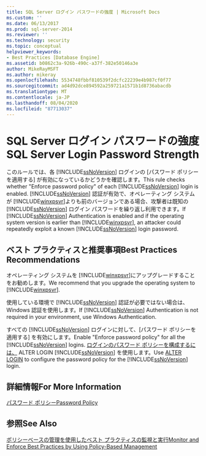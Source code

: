 ```yaml
---
title: SQL Server ログイン パスワードの強度 | Microsoft Docs
ms.custom: ''
ms.date: 06/13/2017
ms.prod: sql-server-2014
ms.reviewer: ''
ms.technology: security
ms.topic: conceptual
helpviewer_keywords:
- Best Practices [Database Engine]
ms.assetid: b0862c3a-926b-490c-a37f-382e50146a3e
author: MikeRayMSFT
ms.author: mikeray
ms.openlocfilehash: 5534748fbbf810539f2dcfc22239e4b987cf0f77
ms.sourcegitcommit: ad4d92dce894592a259721a1571b1d8736abacdb
ms.translationtype: MT
ms.contentlocale: ja-JP
ms.lasthandoff: 08/04/2020
ms.locfileid: "87713037"
---
```

# <a name="sql-server-login-password-strength"></a><span data-ttu-id="67d8e-102">SQL Server ログイン パスワードの強度</span><span class="sxs-lookup"><span data-stu-id="67d8e-102">SQL Server Login Password Strength</span></span>
  <span data-ttu-id="67d8e-103">このルールでは、各 [!INCLUDE[ssNoVersion](../../includes/ssnoversion-md.md)] ログインの [パスワード ポリシーを適用する] が有効になっているかどうかを確認します。</span><span class="sxs-lookup"><span data-stu-id="67d8e-103">This rule checks whether "Enforce password policy" of each [!INCLUDE[ssNoVersion](../../includes/ssnoversion-md.md)] login is enabled.</span></span> <span data-ttu-id="67d8e-104">[!INCLUDE[ssNoVersion](../../includes/ssnoversion-md.md)] 認証が有効で、オペレーティング システムが [!INCLUDE[winxpsvr](../../includes/winxpsvr-md.md)]よりも前のバージョンである場合、攻撃者は既知の [!INCLUDE[ssNoVersion](../../includes/ssnoversion-md.md)] ログイン パスワードを繰り返し利用できます。</span><span class="sxs-lookup"><span data-stu-id="67d8e-104">If [!INCLUDE[ssNoVersion](../../includes/ssnoversion-md.md)] Authentication is enabled and if the operating system version is earlier than [!INCLUDE[winxpsvr](../../includes/winxpsvr-md.md)], an attacker could repeatedly exploit a known [!INCLUDE[ssNoVersion](../../includes/ssnoversion-md.md)] login password.</span></span>  
  
## <a name="best-practices-recommendations"></a><span data-ttu-id="67d8e-105">ベスト プラクティスと推奨事項</span><span class="sxs-lookup"><span data-stu-id="67d8e-105">Best Practices Recommendations</span></span>  
 <span data-ttu-id="67d8e-106">オペレーティング システムを [!INCLUDE[winxpsvr](../../includes/winxpsvr-md.md)]にアップグレードすることをお勧めします。</span><span class="sxs-lookup"><span data-stu-id="67d8e-106">We recommend that you upgrade the operating system to [!INCLUDE[winxpsvr](../../includes/winxpsvr-md.md)].</span></span>  
  
 <span data-ttu-id="67d8e-107">使用している環境で [!INCLUDE[ssNoVersion](../../includes/ssnoversion-md.md)] 認証が必要ではない場合は、Windows 認証を使用します。</span><span class="sxs-lookup"><span data-stu-id="67d8e-107">If [!INCLUDE[ssNoVersion](../../includes/ssnoversion-md.md)] Authentication is not required in your environment, use Windows Authentication.</span></span>  
  
 <span data-ttu-id="67d8e-108">すべての [!INCLUDE[ssNoVersion](../../includes/ssnoversion-md.md)] ログインに対して、[パスワード ポリシーを適用する] を有効にします。</span><span class="sxs-lookup"><span data-stu-id="67d8e-108">Enable "Enforce password policy" for all the [!INCLUDE[ssNoVersion](../../includes/ssnoversion-md.md)] logins.</span></span> <span data-ttu-id="67d8e-109">[ログインのパスワード ポリシーを構成するには、](/sql/t-sql/statements/alter-login-transact-sql) ALTER LOGIN [!INCLUDE[ssNoVersion](../../includes/ssnoversion-md.md)] を使用します。</span><span class="sxs-lookup"><span data-stu-id="67d8e-109">Use [ALTER LOGIN](/sql/t-sql/statements/alter-login-transact-sql) to configure the password policy for the [!INCLUDE[ssNoVersion](../../includes/ssnoversion-md.md)] login.</span></span>  
  
## <a name="for-more-information"></a><span data-ttu-id="67d8e-110">詳細情報</span><span class="sxs-lookup"><span data-stu-id="67d8e-110">For More Information</span></span>  
 [<span data-ttu-id="67d8e-111">パスワード ポリシー</span><span class="sxs-lookup"><span data-stu-id="67d8e-111">Password Policy</span></span>](../security/password-policy.md)  
  
## <a name="see-also"></a><span data-ttu-id="67d8e-112">参照</span><span class="sxs-lookup"><span data-stu-id="67d8e-112">See Also</span></span>  
 [<span data-ttu-id="67d8e-113">ポリシーベースの管理を使用したベスト プラクティスの監視と実行</span><span class="sxs-lookup"><span data-stu-id="67d8e-113">Monitor and Enforce Best Practices by Using Policy-Based Management</span></span>](monitor-and-enforce-best-practices-by-using-policy-based-management.md)  
  
  
